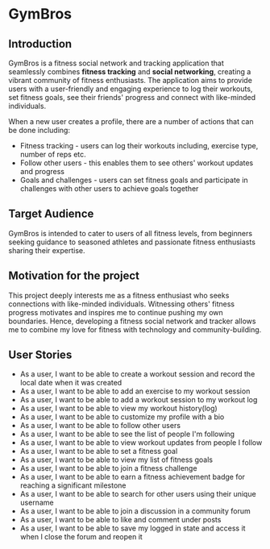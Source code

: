 # GymBros

## Introduction
GymBros is a fitness social network and tracking application 
that seamlessly combines **fitness tracking** and **social networking**,
creating a vibrant community of fitness enthusiasts. The application aims 
to provide users with a user-friendly and engaging experience to 
log their workouts, set fitness goals, see their friends' progress 
and connect with like-minded individuals.

When a new user creates a profile, there are a number of 
actions that can be done including:
- Fitness tracking - users can log their workouts including,
exercise type, number of reps etc.
- Follow other users - this enables them to see others' 
workout updates and progress
- Goals and challenges - users can set fitness goals and 
participate in challenges with other users to achieve goals together

## Target Audience
GymBros is intended to cater to users of all fitness levels, 
from beginners seeking guidance to seasoned athletes and 
passionate fitness enthusiasts sharing their expertise.

## Motivation for the project
This project deeply interests me as a fitness enthusiast who seeks
connections with like-minded individuals. Witnessing others'
fitness progress motivates and inspires me to continue pushing my own
boundaries. Hence, developing a fitness social network and tracker allows me to
combine my love for fitness with technology and community-building.

## User Stories
- As a user, I want to be able to create a workout session and record the local date when it was created
- As a user, I want to be able to add an exercise to my workout session
- As a user, I want to be able to add a workout session to my workout log
- As a user, I want to be able to view my workout history(log) 
- As a user, I want to be able to customize my profile with a bio
- As a user, I want to be able to follow other users 
- As a user, I want to be able to see the list of people I'm following
- As a user, I want to be able to view workout updates from people I follow
- As a user, I want to be able to set a fitness goal
- As a user, I want to be able to view my list of fitness goals
- As a user, I want to be able to join a fitness challenge
- As a user, I want to be able to earn a fitness achievement badge for reaching a significant milestone
- As a user, I want to be able to search for other users using their unique username
- As a user, I want to be able to join a discussion in a community forum
- As a user, I want to be able to like and comment under posts
- As a user, I want to be able to save my logged in state and access it when I close the forum and reopen it
